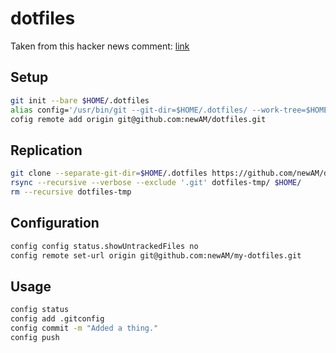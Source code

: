 # dotfiles
Taken from this hacker news comment: [link](https://news.ycombinator.com/item?id=11070797)

## Setup
```bash
git init --bare $HOME/.dotfiles
alias config='/usr/bin/git --git-dir=$HOME/.dotfiles/ --work-tree=$HOME'
cofig remote add origin git@github.com:newAM/dotfiles.git
```

## Replication
```bash
git clone --separate-git-dir=$HOME/.dotfiles https://github.com/newAM/dotfiles.git dotfiles-tmp
rsync --recursive --verbose --exclude '.git' dotfiles-tmp/ $HOME/
rm --recursive dotfiles-tmp
```

## Configuration
```bash
config config status.showUntrackedFiles no
config remote set-url origin git@github.com:newAM/my-dotfiles.git
```

## Usage
```bash
config status
config add .gitconfig
config commit -m "Added a thing."
config push
```

